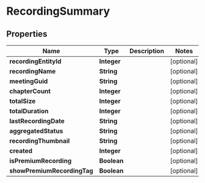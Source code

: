 
# RecordingSummary

## Properties
Name | Type | Description | Notes
------------ | ------------- | ------------- | -------------
**recordingEntityId** | **Integer** |  |  [optional]
**recordingName** | **String** |  |  [optional]
**meetingGuid** | **String** |  |  [optional]
**chapterCount** | **Integer** |  |  [optional]
**totalSize** | **Integer** |  |  [optional]
**totalDuration** | **Integer** |  |  [optional]
**lastRecordingDate** | **String** |  |  [optional]
**aggregatedStatus** | **String** |  |  [optional]
**recordingThumbnail** | **String** |  |  [optional]
**created** | **Integer** |  |  [optional]
**isPremiumRecording** | **Boolean** |  |  [optional]
**showPremiumRecordingTag** | **Boolean** |  |  [optional]



